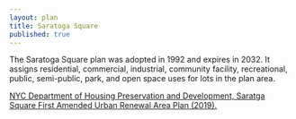 ```yaml
---
layout: plan
title: Saratoga Square
published: true
---
```


The Saratoga Square plan was adopted in 1992 and expires in 2032. It assigns residential, commercial, industrial, community facility, recreational, public, semi-public, park, and open space uses for lots in the plan area.

[NYC Department of Housing Preservation and Development, Saratga Square First Amended Urban Renewal Area Plan (2019).](https://www.nyc.gov/assets/hpd/downloads/pdfs/services/saratoga-square-first-amended-urp.pdf)
